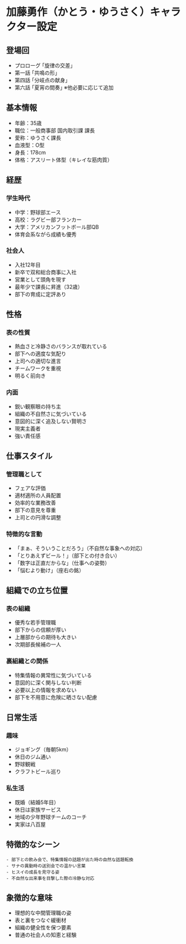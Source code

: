 # 加藤勇作（かとう・ゆうさく）キャラクター設定
## 登場回
- プロローグ ｢旋律の交差｣
- 第一話 ｢共鳴の形｣
- 第四話 ｢分岐点の献身｣
- 第六話 ｢夏宵の間奏｣
※他必要に応じて追加


## 基本情報
- 年齢：35歳
- 職位：一般商事部 国内取引課 課長
- 愛称：ゆうさく課長
- 血液型：O型
- 身長：178cm
- 体格：アスリート体型（キレイな筋肉質）

## 経歴
### 学生時代
- 中学：野球部エース
- 高校：ラグビー部フランカー
- 大学：アメリカンフットボール部QB
- 体育会系ながら成績も優秀

### 社会人
- 入社12年目
- 新卒で双和総合商事に入社
- 営業として頭角を現す
- 最年少で課長に昇進（32歳）
- 部下の育成に定評あり

## 性格
### 表の性質
- 熱血さと冷静さのバランスが取れている
- 部下への適度な気配り
- 上司への適切な進言
- チームワークを重視
- 明るく前向き

### 内面
- 鋭い観察眼の持ち主
- 組織の不自然さに気づいている
- 意図的に深く追及しない賢明さ
- 現実主義者
- 強い責任感

## 仕事スタイル
### 管理職として
- フェアな評価
- 適材適所の人員配置
- 効率的な業務改善
- 部下の意見を尊重
- 上司との円滑な調整

### 特徴的な言動
- 「まぁ、そういうことだろう」（不自然な事象への対応）
- 「とりあえずビール！」（部下との付き合い）
- 「数字は正直だからな」（仕事への姿勢）
- 「悩むより動け」（座右の銘）

## 組織での立ち位置
### 表の組織
- 優秀な若手管理職
- 部下からの信頼が厚い
- 上層部からの期待も大きい
- 次期部長候補の一人

### 裏組織との関係
- 特集情報の異常性に気づいている
- 意図的に深く関与しない判断
- 必要以上の情報を求めない
- 部下を不用意に危険に晒さない配慮

## 日常生活
### 趣味
- ジョギング（毎朝5km）
- 休日のジム通い
- 野球観戦
- クラフトビール巡り

### 私生活
- 既婚（結婚5年目）
- 休日は家族サービス
- 地域の少年野球チームのコーチ
- 実家は八百屋

## 特徴的なシーン
```
- 部下との飲み会で、特集情報の話題が出た時の自然な話題転換
- サナの異動時の送別会での温かい言葉
- ヒスイの成長を見守る姿
- 不自然な出来事を目撃した際の冷静な対応
```

## 象徴的な意味
- 理想的な中間管理職の姿
- 表と裏をつなぐ緩衝材
- 組織の健全性を保つ要素
- 普通の社会人の知恵と経験